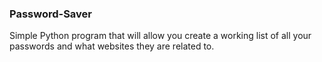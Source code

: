 ### Password-Saver
Simple Python program that will allow you create a working list of all your passwords and what websites they are related to.
